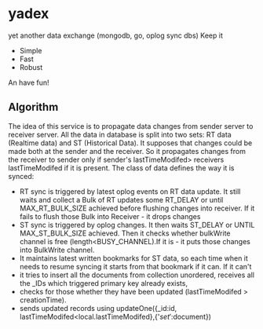 # yadex
yet another data exchange (mongodb, go, oplog sync dbs)
Keep it

* Simple
* Fast
* Robust

An have fun!

## Algorithm
The idea of this service is to propagate data changes from sender server to receiver server.
All the data in database is split into two sets: RT data (Realtime data) and ST (Historical Data).
It supposes that changes could be made both at the sender and the receiver. So it propagates changes from the receiver to sender only if sender's lastTimeModifed> receivers lastTimeModifed if it is present.
The class of data defines the way it is synced:
* RT sync is triggered by latest oplog events on RT data update. It still waits and collect a Bulk of RT updates some RT_DELAY or until MAX_RT_BULK_SIZE achieved before flushing changes into receiver. If it fails to flush those Bulk into Receiver - it drops changes
* ST sync is triggered by oplog changes. It then waits ST_DELAY or UNTIL MAX_ST_BULK_SIZE achieved. Then it checks whether bulkWrite channel is free (length<BUSY_CHANNEL).If it is - it puts those changes into BulkWrite channel.
* It maintains latest written bookmarks for ST data, so each time when it needs to resume syncing it starts from that bookmark if it can. If it can't 
* it tries to insert all the documents from collection unordered, receives all the _IDs which triggered primary key already exists, 
* checks for those whether they have been updated (lastTimeModifed > creationTime). 
* sends updated records using updateOne({_id:id, lastTimeModifed<local.lastTimeModifed},{'$set':$document})

